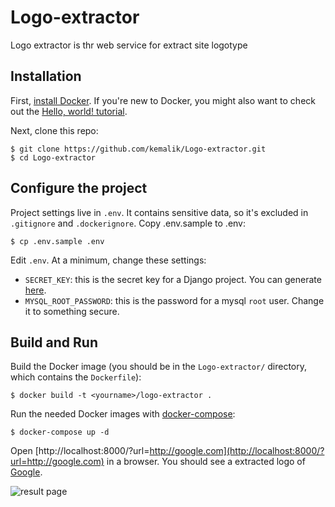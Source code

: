 # Logo-extractor
Logo extractor is thr web service for extract site logotype

## Installation
First, [install Docker](https://docs.docker.com/installation/). If you're new to Docker, you might also want to check out the [Hello, world! tutorial](https://docs.docker.com/userguide/dockerizing/).

Next, clone this repo:

    $ git clone https://github.com/kemalik/Logo-extractor.git
    $ cd Logo-extractor

## Configure the project

Project settings live in `.env`. It contains sensitive data, so it's excluded in `.gitignore` and `.dockerignore`. Copy .env.sample to .env:

    $ cp .env.sample .env

Edit `.env`. At a minimum, change these settings:

* `SECRET_KEY`: this is the secret key for a Django project. You can generate [here](https://www.miniwebtool.com/django-secret-key-generator/).
* `MYSQL_ROOT_PASSWORD`: this is the password for a mysql `root` user. Change it to something secure.

## Build and Run
Build the Docker image (you should be in the `Logo-extractor/` directory, which contains the `Dockerfile`):

    $ docker build -t <yourname>/logo-extractor .
    
Run the needed Docker images with [docker-compose](https://docs.docker.com/compose/):

    $ docker-compose up -d 
Open [http://localhost:8000/?url=http://google.com](http://localhost:8000/?url=http://google.com) in a browser. You should see a extracted logo of [Google](https://google.com).

![result page](https://s.nimbus.everhelper.me/attachment/1485316/59i0f940wn3p7qmasto4/761474-qMkTc4dAmoheCS0b/screen.png)